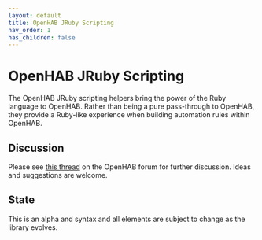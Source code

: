 ```yaml
---
layout: default
title: OpenHAB JRuby Scripting
nav_order: 1
has_children: false
---
```



# OpenHAB JRuby Scripting

The OpenHAB JRuby scripting helpers bring the power of the Ruby language to OpenHAB.  Rather than being a pure pass-through to OpenHAB, they provide a Ruby-like experience when building automation rules within OpenHAB.


## Discussion
Please see [this thread](https://community.openhab.org/t/jruby-openhab-rules-system/110598) on the OpenHAB forum for further discussion.  Ideas and suggestions are welcome.


## State
This is an alpha and syntax and all elements are subject to change as the library evolves.